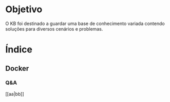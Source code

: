 # Objetivo
O KB foi destinado a guardar uma base de conhecimento variada contendo soluções para diversos cenários e problemas.

# Índice

## Docker 

### Q&A
[[aa|bb]]
